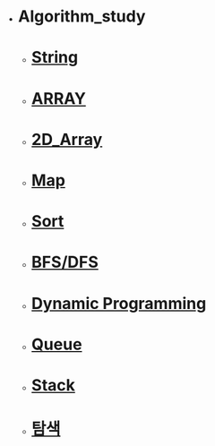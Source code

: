 - # Algorithm_study



  - #  [**String**](https://github.com/SinJeongEun/Algorithm_study/tree/master/Algorithm_study/src/String)
  - # [**ARRAY**](https://github.com/SinJeongEun/Algorithm_study/tree/master/Algorithm_study/src/Array)
  - # [**2D_Array**](https://github.com/SinJeongEun/Algorithm_study/tree/master/Algorithm_study/src/Array_2D)
  - # [**Map**](https://github.com/SinJeongEun/Algorithm_study/tree/master/Algorithm_study/src/Map)
  - # [**Sort**](https://github.com/SinJeongEun/Algorithm_study/tree/master/Algorithm_study/src/Sort)
  - # [**BFS/DFS**](https://github.com/SinJeongEun/Algorithm_study/tree/master/Algorithm_study/src/bfs_dfs)
  - # [**Dynamic Programming**](https://github.com/SinJeongEun/Algorithm_study/tree/master/Algorithm_study/src/dynamic_programming)
  - # [**Queue**](https://github.com/SinJeongEun/Algorithm_study/tree/master/Algorithm_study/src/queue_ex)
  - # [**Stack**](https://github.com/SinJeongEun/Algorithm_study/tree/master/Algorithm_study/src/stack_ex)
  - # [**탐색**](https://github.com/SinJeongEun/Algorithm_study/tree/master/Algorithm_study/src/%ED%83%90%EC%83%89)

    


  

